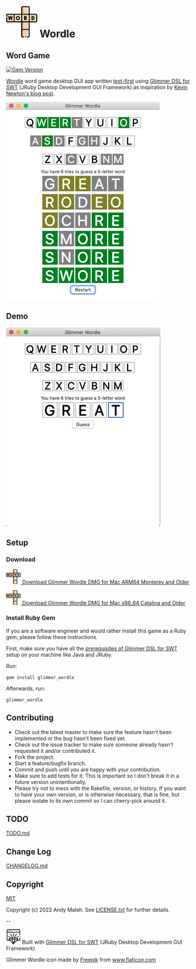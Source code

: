 # <img src='https://raw.githubusercontent.com/AndyObtiva/glimmer_wordle/master/icons/linux/Glimmer Wordle.png' height=85 /> Wordle
## Word Game
[![Gem Version](https://badge.fury.io/rb/glimmer_wordle.svg)](http://badge.fury.io/rb/glimmer_wordle)

[Wordle](https://en.wikipedia.org/wiki/Wordle) word game desktop GUI app written [test-first](https://github.com/AndyObtiva/wordle/blob/master/spec/app/model/five_letter_word_spec.rb) using [Glimmer DSL for SWT](https://github.com/AndyObtiva/glimmer-dsl-swt) (JRuby Desktop Development GUI Framework) as inspiration by [Kevin Newton's blog post](https://kddnewton.com/2022/01/29/solving-wordle-in-ruby.html).

![Wordle Screenshot](screenshots/glimmer-wordle.png)

## Demo

![Wordle Screenshot](screenshots/glimmer-wordle.gif)

## Setup

### Download

[<img src='https://raw.githubusercontent.com/AndyObtiva/glimmer_wordle/master/icons/linux/Glimmer Wordle.png' height=40 /> Download Glimmer Wordle DMG for Mac ARM64 Monterey and Older](https://www.dropbox.com/s/t77si617tsaxe0c/Glimmer%20Wordle-arm64-1.0.0.dmg?dl=1)

[<img src='https://raw.githubusercontent.com/AndyObtiva/glimmer_wordle/master/icons/linux/Glimmer Wordle.png' height=40 /> Download Glimmer Wordle DMG for Mac x86_64 Catalina and Older](https://www.dropbox.com/s/amlrm4nufdlzlb1/Glimmer%20Wordle-1.0.0.dmg?dl=1)

### Install Ruby Gem

If you are a software engineer and would rather install this game as a Ruby gem, please follow these instructions.

First, make sure you have all the [prerequisites of Glimmer DSL for SWT](https://github.com/AndyObtiva/glimmer-dsl-swt#pre-requisites) setup on your machine like Java and JRuby.

Run:

```
gem install glimmer_wordle
```

Afterwards, run:

```
glimmer_wordle
```

## Contributing

-   Check out the latest master to make sure the feature hasn't been
    implemented or the bug hasn't been fixed yet.
-   Check out the issue tracker to make sure someone already hasn't
    requested it and/or contributed it.
-   Fork the project.
-   Start a feature/bugfix branch.
-   Commit and push until you are happy with your contribution.
-   Make sure to add tests for it. This is important so I don't break it
    in a future version unintentionally.
-   Please try not to mess with the Rakefile, version, or history. If
    you want to have your own version, or is otherwise necessary, that
    is fine, but please isolate to its own commit so I can cherry-pick
    around it.

## TODO

[TODO.md](TODO.md)

## Change Log

[CHANGELOG.md](CHANGELOG.md)

## Copyright

[MIT](LICENSE.txt)

Copyright (c) 2022 Andy Maleh. See
[LICENSE.txt](LICENSE.txt) for further details.

--

[<img src="https://raw.githubusercontent.com/AndyObtiva/glimmer/master/images/glimmer-logo-hi-res.png" height=40 />](https://github.com/AndyObtiva/glimmer) Built with [Glimmer DSL for SWT](https://github.com/AndyObtiva/glimmer-dsl-swt) (JRuby Desktop Development GUI Framework)

Glimmer Wordle icon made by <a href="https://www.flaticon.com/authors/freepik" title="Freepik">Freepik</a> from <a href="https://www.flaticon.com/" title="Flaticon">www.flaticon.com</a>
